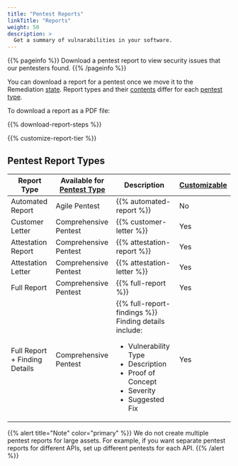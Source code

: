 ```yaml
---
title: "Pentest Reports"
linkTitle: "Reports"
weight: 50
description: >
  Get a summary of vulnarabilities in your software.
---
```


{{% pageinfo %}}
Download a pentest report to view security issues that our pentesters found.
{{% /pageinfo %}}

You can download a report for a pentest once we move it to the Remediation [state](/platform-deep-dive/pentests/pentest-process/pentest-states/). Report types and their [contents](/platform-deep-dive/pentests/reports/report-contents/) differ for each [pentest type](/platform-deep-dive/pentests/pentest-types/).

To download a report as a PDF file:

{{% download-report-steps %}}

{{% customize-report-tier %}}

## Pentest Report Types

| Report Type | Available for [Pentest Type](/platform-deep-dive/pentests/pentest-types/) | Description | [Customizable](/platform-deep-dive/pentests/reports/customize-report/) |
|-----|-----|-----|-----|
| Automated Report | Agile Pentest | {{% automated-report %}} | No |
| Customer Letter | Comprehensive Pentest | {{% customer-letter %}} | Yes |
| Attestation Report | Comprehensive Pentest | {{% attestation-report %}} | Yes |
| Attestation Letter | Comprehensive Pentest | {{% attestation-letter %}} | Yes |
| Full Report | Comprehensive Pentest | {{% full-report %}} | Yes |
| Full Report + Finding Details | Comprehensive Pentest | {{% full-report-findings %}} Finding details include:<ul><li>Vulnerability Type</li><li>Description</li><li>Proof of Concept</li><li>Severity</li><li>Suggested Fix</li></ul> | Yes |

{{% alert title="Note" color="primary" %}}
We do not create multiple pentest reports for large assets. For example, if you want separate pentest reports for different APIs, set up different pentests for each API.
{{% /alert %}}

